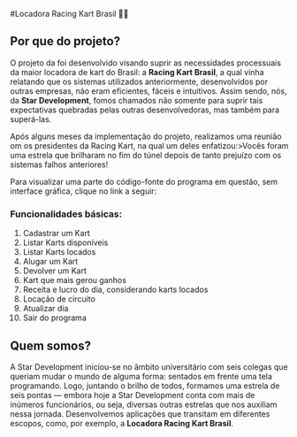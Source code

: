 #Locadora Racing Kart Brasil 🚙🏁

## Por que do projeto?

O projeto da foi desenvolvido visando suprir as necessidades processuais da maior locadora de kart do Brasil: a **Racing Kart Brasil**, a qual vinha relatando que os sistemas utilizados anteriormente, desenvolvidos por outras empresas, não eram eficientes, fáceis e intuitivos. Assim sendo, nós, da **Star Development**, fomos chamados não somente para suprir tais expectativas quebradas pelas outras desenvolvedoras, mas também para superá-las.

Após alguns meses da implementação do projeto, realizamos uma reunião om os presidentes da Racing Kart, na qual um deles enfatizou:>Vocês foram uma estrela que brilharam no fim do túnel depois de tanto prejuízo com os sistemas falhos anteriores!

Para visualizar uma parte do código-fonte do programa em questão, sem interface gráfica, clique no link a seguir:

### Funcionalidades básicas:

1. Cadastrar um Kart
2. Listar Karts disponíveis
3. Listar Karts locados
4. Alugar um Kart
5. Devolver um Kart
6. Kart que mais gerou ganhos
7. Receita e lucro do dia, considerando karts locados
8. Locação de circuito
9. Atualizar dia
10. Sair do programa

## Quem somos?

A Star Development iniciou-se no âmbito universitário com seis colegas que queriam mudar o mundo de alguma forma: sentados em frente uma tela programando. Logo, juntando o brilho de todos, formamos uma estrela de seis pontas — embora hoje a Star Development conta com mais de inúmeros funcionários, ou seja, diversas outras estrelas que nos auxiliam nessa jornada.
Desenvolvemos aplicações que transitam em diferentes escopos, como, por exemplo, a **Locadora Racing Kart Brasil**.






